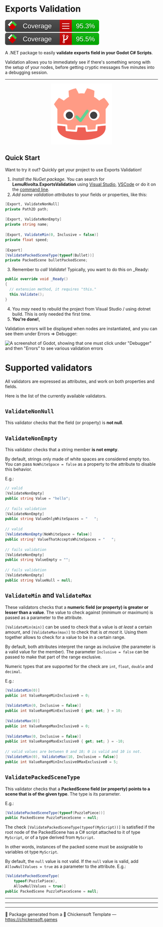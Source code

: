 # Exports Validation

![line coverage][line-coverage] ![branch coverage][branch-coverage]

A .NET package to easily **validate exports field in your Godot C# Scripts**.

Validation allows you to immediately see if there's something wrong with the setup of your nodes, before getting cryptic messages five minutes into a debugging session.

---

<p align="center">
<img alt="ExportsValidation" src="ExportsValidation/icon.svg" width="200">
</p>

## Quick Start

Want to try it out? Quickly get your project to use Exports Validation!

1. *Install the NuGet package*. You can search for **LemuRivolta.ExportsValidation** using [Visual Studio](https://learn.microsoft.com/en-us/nuget/quickstart/install-and-use-a-package-in-visual-studio#nuget-package-manager), [VSCode](https://code.visualstudio.com/docs/csharp/package-management) or do it on the [command line](https://learn.microsoft.com/en-us/nuget/reference/cli-reference/cli-ref-install).
2. *Add some validation attributes* to your fields or properties, like this:
  ```csharp
[Export, ValidateNonNull]
private Path2D path;

[Export, ValidateNonEmpty]
private string name;

[Export, ValidateMin(0, Inclusive = false)]
private float speed;

[Export]
[ValidatePackedSceneType(typeof(Bullet))]
private PackedScene bulletPackedScene;
  ```
3. Remember to *call Validate*! Typically, you want to do this on _Ready:
  ```csharp
public override void _Ready()
{
    // extension method, it requires "this."
    this.Validate();
}
  ```
4. You *may* need to rebuild the project from Visual Studio / using dotnet build. This is only needed the first time.
4. **You're done!**,

Validation errors will be displayed when nodes are instantiated, and you can see them under Errors => Debugger:

![A screenshot of Godot, showing that one must click under "Debugger" and then "Errors" to see various validation errors](images/errors.png)

# Supported validators

All validators are expressed as attributes, and work on both properties and fields.

Here is the list of the currently available validators.

## `ValidateNonNull`

This validator checks that the field (or property) is **not null**.

## `ValidateNonEmpty`

This validator checks that a string member **is not empty**.

By default, strings only made of white spaces are considered empty too. You can pass `NoWhiteSpace = false` as a property to the attribute to disable this behavior.

E.g.:

```csharp
// valid
[ValidateNonEmpty]
public string Value = "hello";

// fails validation
[ValidateNonEmpty]
public string ValueOnlyWhiteSpaces = "   ";

// valid
[ValidateNonEmpty(NoWhiteSpace = false)]
public string? ValueThatAcceptsWhiteSpaces = "   ";

// fails validation
[ValidateNonEmpty]
public string ValueEmpty = "";

// fails validation
[ValidateNonEmpty]
public string ValueNull = null;
```

## `ValidateMin` and `ValidateMax`

These validators checks that a **numeric field (or property) is greater or lesser than a value**. The value to check against (minimum or maximum) is passed as a parameter to the attribute.

`[ValidateMin(min)]` can be used to check that a value is _at least_ a certain amount, and `[ValidateMax(max)]` to check that is _at most_ it. Using them together allows to check for a value to be in a certain range.

By default, both attributes interpret the range as inclusive (the parameter is a valid value for the member). The parameter `Inclusive = false` can be passed to make that part of the range exclusive.

Numeric types that are supported for the check are `int`, `float`, `double` and `decimal`.

E.g.:

```csharp
[ValidateMin(0)]
public int ValueRangeMinInclusive0 = 0;

[ValidateMin(0, Inclusive = false)]
public int ValueRangeMinExclusive0 { get; set; } = 10;

[ValidateMax(0)]
public int ValueRangeMaxInclusive0 = 0;

[ValidateMax(0, Inclusive = false)]
public int ValueRangeMaxExclusive0 { get; set; } = -10;

// valid values are between 0 and 10; 0 is valid and 10 is not.
[ValidateMin(0), ValidateMax(10, Inclusive = false)]
public int ValueRangeMinInclusive0MaxExclusive0 = 5;
```

## `ValidatePackedSceneType`

This validator checks that a **PackedScene field (or property) points to a scene that is of the given type**. The type is its parameter.

E.g.:

```csharp
[ValidatePackedSceneType(typeof(PuzzlePiece))]
public PackedScene PuzzlePieceScene = null;
```

The check `[ValidatePackedSceneType(typeof(MyScript))]` is satisfied if the root node of the PackedScene has a C# script attached to it of type `MyScript`, or of a type derived from `MyScript`.

In other words, instances of the packed scene must be assignable to variables ot type `MyScript`.

By default, the `null` value is not valid. If the `null` value is valid, add `AllowNullValues = true` as a parameter to the attribute. E.g.:

```csharp
[ValidatePackedSceneType(
    typeof(PuzzlePiece),
    AllowNullValues = true)]
public PackedScene PuzzlePieceScene = null;
```

---
---
---

🐣 Package generated from a 🐤 Chickensoft Template — <https://chickensoft.games>

[line-coverage]: ExportsValidation.Tests/badges/line_coverage.svg
[branch-coverage]: ExportsValidation.Tests/badges/branch_coverage.svg